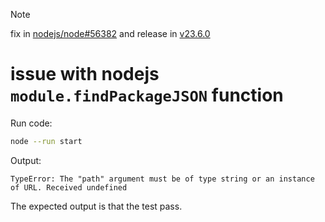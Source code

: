 > [!NOTE]
> fix in [nodejs/node#56382](https://github.com/nodejs/node/pull/56382) and release in [v23.6.0](https://nodejs.org/en/blog/release/v23.6.0)

#  issue with nodejs `module.findPackageJSON` function

Run code:

```bash
node --run start
```

Output:

```
TypeError: The "path" argument must be of type string or an instance of URL. Received undefined
````

The expected output is that the test pass.
